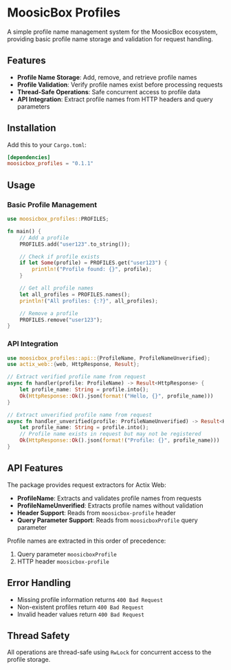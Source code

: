 # MoosicBox Profiles

A simple profile name management system for the MoosicBox ecosystem, providing basic profile name storage and validation for request handling.

## Features

- **Profile Name Storage**: Add, remove, and retrieve profile names
- **Profile Validation**: Verify profile names exist before processing requests
- **Thread-Safe Operations**: Safe concurrent access to profile data
- **API Integration**: Extract profile names from HTTP headers and query parameters

## Installation

Add this to your `Cargo.toml`:

```toml
[dependencies]
moosicbox_profiles = "0.1.1"
```

## Usage

### Basic Profile Management

```rust
use moosicbox_profiles::PROFILES;

fn main() {
    // Add a profile
    PROFILES.add("user123".to_string());

    // Check if profile exists
    if let Some(profile) = PROFILES.get("user123") {
        println!("Profile found: {}", profile);
    }

    // Get all profile names
    let all_profiles = PROFILES.names();
    println!("All profiles: {:?}", all_profiles);

    // Remove a profile
    PROFILES.remove("user123");
}
```

### API Integration

```rust
use moosicbox_profiles::api::{ProfileName, ProfileNameUnverified};
use actix_web::{web, HttpResponse, Result};

// Extract verified profile name from request
async fn handler(profile: ProfileName) -> Result<HttpResponse> {
    let profile_name: String = profile.into();
    Ok(HttpResponse::Ok().json(format!("Hello, {}", profile_name)))
}

// Extract unverified profile name from request
async fn handler_unverified(profile: ProfileNameUnverified) -> Result<HttpResponse> {
    let profile_name: String = profile.into();
    // Profile name exists in request but may not be registered
    Ok(HttpResponse::Ok().json(format!("Profile: {}", profile_name)))
}
```

## API Features

The package provides request extractors for Actix Web:

- **ProfileName**: Extracts and validates profile names from requests
- **ProfileNameUnverified**: Extracts profile names without validation
- **Header Support**: Reads from `moosicbox-profile` header
- **Query Parameter Support**: Reads from `moosicboxProfile` query parameter

Profile names are extracted in this order of precedence:
1. Query parameter `moosicboxProfile`
2. HTTP header `moosicbox-profile`

## Error Handling

- Missing profile information returns `400 Bad Request`
- Non-existent profiles return `400 Bad Request`
- Invalid header values return `400 Bad Request`

## Thread Safety

All operations are thread-safe using `RwLock` for concurrent access to the profile storage.
